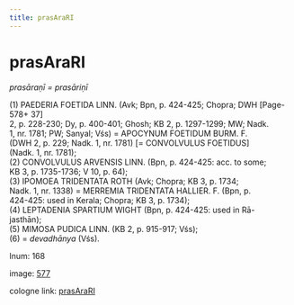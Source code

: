 ```yaml
---
title: prasAraRI
---
```


# prasAraRI

<i>prasāraṇī = prasāriṇī</i>  <div n="P" />(1) <bot>PAEDERIA FOETIDA LINN.</bot> (Avk; Bpn, p. 424-425; Chopra; DWH [Page-578+ 37] <div n="lb" />2, p. 228-230; Dy, p. 400-401; Ghosh; KB 2, p. 1297-1299; MW; Nadk. <div n="lb" />1, nr. 1781; PW; Sanyal; Vśs) = <bot>APOCYNUM FOETIDUM BURM. F.</bot> <div n="lb" />(DWH 2, p. 229; Nadk. 1, nr. 1781) [= <bot>CONVOLVULUS FOETIDUS</bot>] <div n="lb" />(Nadk. 1, nr. 1781); <div n="P" />(2) <bot>CONVOLVULUS ARVENSIS LINN.</bot> (Bpn, p. 424-425: acc. to some; <div n="lb" />KB 3, p. 1735-1736; V 10, p. 64); <div n="P" />(3) <bot>IPOMOEA TRIDENTATA ROTH</bot> (Avk; Chopra; KB 3, p. 1734; <div n="lb" />Nadk. 1, nr. 1338) = <bot>MERREMIA TRIDENTATA HALLIER. F.</bot> (Bpn, p. <div n="lb" />424-425: used in Kerala; Chopra; KB 3, p. 1734); <div n="P" />(4) <bot>LEPTADENIA SPARTIUM WIGHT</bot> (Bpn, p. 424-425: used in Rā- <div n="lb" />jasthān); <div n="P" />(5) <bot>MIMOSA PUDICA LINN.</bot> (KB 2, p. 915-917; Vśs); <div n="P" />(6) = <i>devadhānya</i> (Vśs).

lnum: 168

image: [577](https://www.sanskrit-lexicon.uni-koeln.de/scans/csl-apidev/servepdf.php?dict=snp&page=577)

cologne link: [prasAraRI](https://sanskrit-lexicon.uni-koeln.de/scans/csl-apidev/getword.php?dict=snp&key=prasAraRI)

